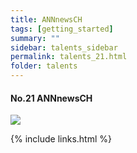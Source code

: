 ```yaml
---
title: ANNnewsCH
tags: [getting_started]
summary: ""
sidebar: talents_sidebar
permalink: talents_21.html
folder: talents
---
```


#### No.21 ANNnewsCH
![](https://yt3.ggpht.com/ytc/AKedOLSmoqY3fwT4NULPCJ_js6B1N4_5EUm7TxIv3GGRvQ=s176-c-k-c0x00ffffff-no-rj)





{% include links.html %}

